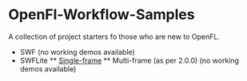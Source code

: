# OpenFl-Workflow-Samples
A collection of project starters fo those who are new to OpenFL.

* SWF (no working demos available)
* SWFLite
** [Single-frame](swflite/single-frame/)
** Multi-frame (as per 2.0.0) (no working demos available)
